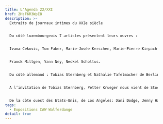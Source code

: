 ```yaml
---
title: L'Agenda 22/XXI
href: 2HsF6R3WpE8
description: >-
  Extraits de journaux intimes du XXIe siècle 


  Du côté luxembourgeois 7 artistes présentent leurs œuvres : 


  Ivana Cekovic, Tom Faber, Marie-Josée Kerschen, Marie-Pierre Kirpach-Speltz, 


  Franck Miltgen, Yann Ney, Neckel Scholtus. 


  Du côté allemand : Tobias Sternberg et Nathalie Tafelmacher de Berlin, Ursula-Maren Fitz de Munich. 


  A l’invitation de Tobias Sternberg, Petter Krueger nous vient de Stockholm. 


  De la côte ouest des Etats-Unis, de Los Angeles: Dani Dodge, Jenny Hager, Nancy Ivanhoe et Gay Summer Rick.
tags:
  - Expositions CAW Walferdange
detail: true
---
```

